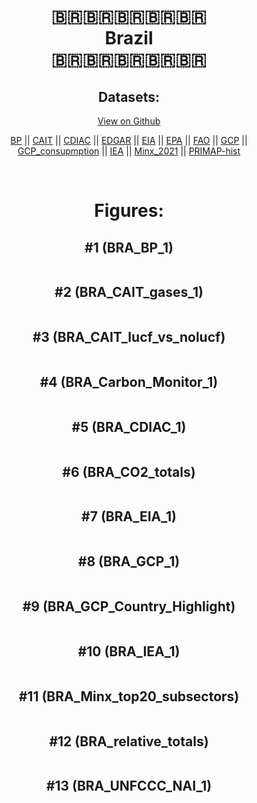 
<center>
<h1 align="center">
🇧🇷🇧🇷🇧🇷🇧🇷🇧🇷
<br>
Brazil
<br>
🇧🇷🇧🇷🇧🇷🇧🇷🇧🇷
</h1>
<h2>Datasets:</h2>
<p><a href="https://github.com/dquintani/GreenhouseData/tree/master/country_data/BRA_Brazil/data">View on Github</a>
<br></p><p><a href="data/BRA_BP.csv">BP</a> || <a href="data/BRA_CAIT.csv">CAIT</a> || <a href="data/BRA_CDIAC.csv">CDIAC</a> || <a href="data/BRA_EDGAR.csv">EDGAR</a> || <a href="data/BRA_EIA.csv">EIA</a> || <a href="data/BRA_EPA.csv">EPA</a> || <a href="data/BRA_FAO.csv">FAO</a> || <a href="data/BRA_GCP.csv">GCP</a> || <a href="data/BRA_GCP_consupmption.csv">GCP_consupmption</a> || <a href="data/BRA_IEA.csv">IEA</a> || <a href="data/BRA_Minx_2021.csv">Minx_2021</a> || <a href="data/BRA_PRIMAP-hist.csv">PRIMAP-hist</a></p><p><br></p>
<h1>Figures:</h1><h2>#1 (BRA_BP_1)</h2>
<p><img alt="" src="figures/BRA_BP_1.png" /></p><h2>#2 (BRA_CAIT_gases_1)</h2>
<p><img alt="" src="figures/BRA_CAIT_gases_1.png" /></p><h2>#3 (BRA_CAIT_lucf_vs_nolucf)</h2>
<p><img alt="" src="figures/BRA_CAIT_lucf_vs_nolucf.png" /></p><h2>#4 (BRA_Carbon_Monitor_1)</h2>
<p><img alt="" src="figures/BRA_Carbon_Monitor_1.png" /></p><h2>#5 (BRA_CDIAC_1)</h2>
<p><img alt="" src="figures/BRA_CDIAC_1.png" /></p><h2>#6 (BRA_CO2_totals)</h2>
<p><img alt="" src="figures/BRA_CO2_totals.png" /></p><h2>#7 (BRA_EIA_1)</h2>
<p><img alt="" src="figures/BRA_EIA_1.png" /></p><h2>#8 (BRA_GCP_1)</h2>
<p><img alt="" src="figures/BRA_GCP_1.png" /></p><h2>#9 (BRA_GCP_Country_Highlight)</h2>
<p><img alt="" src="figures/BRA_GCP_Country_Highlight.png" /></p><h2>#10 (BRA_IEA_1)</h2>
<p><img alt="" src="figures/BRA_IEA_1.png" /></p><h2>#11 (BRA_Minx_top20_subsectors)</h2>
<p><img alt="" src="figures/BRA_Minx_top20_subsectors.png" /></p><h2>#12 (BRA_relative_totals)</h2>
<p><img alt="" src="figures/BRA_relative_totals.png" /></p><h2>#13 (BRA_UNFCCC_NAI_1)</h2>
<p><img alt="" src="figures/BRA_UNFCCC_NAI_1.png" /></p>